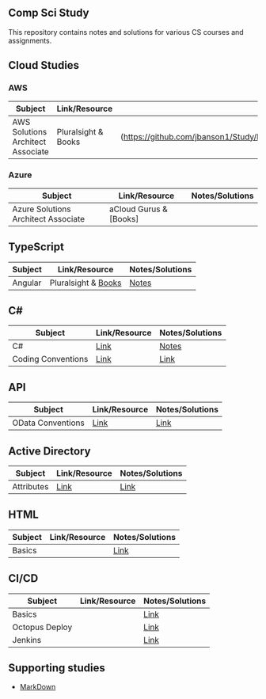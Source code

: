 ## Comp Sci Study
This repository contains notes and solutions for various CS courses and assignments.

## Cloud Studies
### AWS
|Subject  | Link/Resource  |Notes/Solutions|
|--|--|--|
|AWS Solutions Architect Associate|Pluralsight & Books|(https://github.com/jbanson1/Study/blob/46f8146136a681af3d280208f22e0290b0bd9ead/Book_List_AWS_Solutions_Architect) |[Link](https://github.com/jbanson1/Study/blob/46f8146136a681af3d280208f22e0290b0bd9ead/Book_List_AWS_Solutions_Architect/README.md)|


### Azure
|Subject  | Link/Resource  |Notes/Solutions|
|--|--|--|
|Azure Solutions Architect Associate|aCloud Gurus & [Books]|  |[Link](https://github.com/jbanson1/Study/tree/main/AWS_Solutions_Architect/README.md)|

## TypeScript
|Subject  | Link/Resource  |Notes/Solutions|
|--|--|--|
|Angular | Pluralsight & [Books](https://github.com/jbanson1/Study/blob/46f8146136a681af3d280208f22e0290b0bd9ead/Book_List_Angular) |[Notes](https://github.com/jbanson1/Study/blob/b7990e25e63296477657518bf5eaf880a7faa2bf/Angular_Studies/README.md)|

## C#
|Subject  | Link/Resource  |Notes/Solutions|
|--|--|--|
|C#|[Link]()|[Notes](https://github.com/jbanson1/Study/blob/b7990e25e63296477657518bf5eaf880a7faa2bf/C%23/README.md)|
|Coding Conventions |[Link](https://docs.microsoft.com/en-us/dotnet/csharp/fundamentals/coding-style/coding-conventions)|[Link]()|

## API
|Subject  | Link/Resource  |Notes/Solutions|
|--|--|--|
|OData Conventions|[Link](https://www.odata.org/documentation/odata-version-2-0/uri-conventions/)|[Link]()|

## Active Directory
|Subject  | Link/Resource  |Notes/Solutions|
|--|--|--|
|Attributes |[Link](http://www.kouti.com/tables/userattributes.htm)|[Link]()|

## HTML
|Subject  | Link/Resource  |Notes/Solutions|
|--|--|--|
|Basics ||[Link]()|

## CI/CD
|Subject  | Link/Resource  |Notes/Solutions|
|--|--|--|
|Basics ||[Link]()|
|Octopus Deploy ||[Link]()|
|Jenkins ||[Link]()|

## Supporting studies
- [MarkDown](https://www.markdownguide.org/basic-syntax/)
